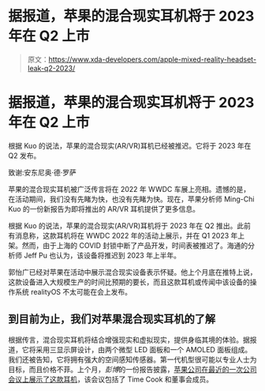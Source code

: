 # 据报道，苹果的混合现实耳机将于 2023 年在 Q2 上市

> 原文：<https://www.xda-developers.com/apple-mixed-reality-headset-leak-q2-2023/>

# 据报道，苹果的混合现实耳机将于 2023 年在 Q2 上市

根据 Kuo 的说法，苹果的混合现实(AR/VR)耳机已经被推迟。它将于 2023 年在 Q2 发布。

致谢:安东尼奥·德·罗萨

苹果的混合现实耳机被广泛传言将在 2022 年 WWDC 车展上亮相。遗憾的是，在活动期间，我们没有先睹为快，也没有先睹为快。现在，苹果分析师 Ming-Chi Kuo 的一份新报告为即将推出的 AR/VR 耳机提供了更多信息。

根据 Kuo 的说法，苹果的混合现实(AR/VR)耳机将于 2023 年在 Q2 推出。此前有消息称，这款耳机将在 WWDC 2022 年的活动上展示，并在 Q1 2023 年上架。然而，由于上海的 COVID 封锁中断了产品开发，时间表被推迟了。海通的分析师 Jeff Pu 也认为，该设备将推迟到 2023 年上半年。

郭怡广已经对苹果在活动中展示混合现实设备表示怀疑。他上个月底在推特上说，这款设备进入大规模生产的时间比预期的要长，而且这款耳机或传闻中该设备的操作系统 realityOS 不太可能在会上发布。

## 到目前为止，我们对苹果混合现实耳机的了解

根据传言，混合现实耳机将结合增强现实和虚拟现实，提供身临其境的体验。据报道，它将采用三显示屏设计，由两个微型 LED 面板和一个 AMOLED 面板组成。我们还被告知，它将拥有强大的空间感知传感器。第一代机型很可能以专业人士为目标，而且价格不菲。上个月，*彭博*的一份报告披露，[苹果公司在最近的一次公司会议上展示了这款耳机](https://www.xda-developers.com/apple-mixed-reality-headset/)，该会议包括了 Time Cook 和董事会成员。